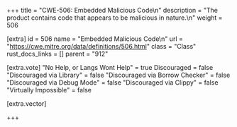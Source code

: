 +++
title = "CWE-506: Embedded Malicious Code\n"
description = "The product contains code that appears to be malicious in nature.\n"
weight = 506

[extra]
id = 506
name = "Embedded Malicious Code\n"
url = "https://cwe.mitre.org/data/definitions/506.html"
class = "Class"
rust_docs_links = []
parent = "912"

[extra.vote]
"No Help, or Langs Wont Help" = true
Discouraged = false
"Discouraged via Library" = false
"Discouraged via Borrow Checker" = false
"Discouraged via Debug Mode" = false
"Discouraged via Clippy" = false
"Virtually Impossible" = false

[extra.vector]

+++
